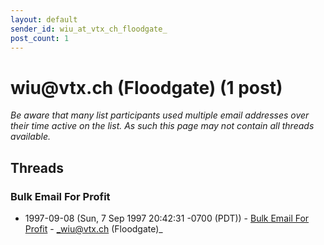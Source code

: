 ```yaml
---
layout: default
sender_id: wiu_at_vtx_ch_floodgate_
post_count: 1
---
```


# wiu<span>@</span>vtx.ch (Floodgate) (1 post)

_Be aware that many list participants used multiple email addresses over their time active on the list. As such this page may not contain all threads available._

## Threads

### Bulk Email For Profit
+ 1997-09-08 (Sun, 7 Sep 1997 20:42:31 -0700 (PDT)) - [Bulk Email For Profit](/archive/1997/09/cd29bf013701aca10b800844f8c81335f4d7d2dedcf361af00af0febe3355eb2) - _wiu@vtx.ch (Floodgate)_

